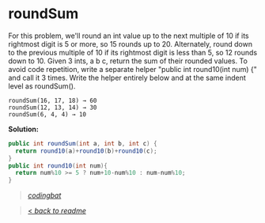 # roundSum

For this problem, we'll round an int value up to the next multiple of 10 if its rightmost digit is 5 or more, so 15 rounds up to 20. Alternately, round down to the previous multiple of 10 if its rightmost digit is less than 5, so 12 rounds down to 10. Given 3 ints, a b c, return the sum of their rounded values. To avoid code repetition, write a separate helper "public int round10(int num) {" and call it 3 times. Write the helper entirely below and at the same indent level as roundSum().

```
roundSum(16, 17, 18) → 60
roundSum(12, 13, 14) → 30
roundSum(6, 4, 4) → 10
```

**Solution:**

```java
public int roundSum(int a, int b, int c) {
  return round10(a)+round10(b)+round10(c);
}
public int round10(int num){
  return num%10 >= 5 ? num+10-num%10 : num-num%10;
}
```

> _[codingbat](http://codingbat.com/prob/p186753)_

> [< _back to readme_](FINDREPLACEREADME)